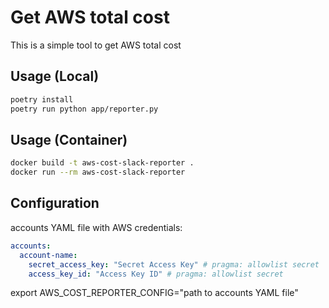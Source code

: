 # Get AWS total cost

This is a simple tool to get AWS total cost

## Usage (Local)

```bash
poetry install
poetry run python app/reporter.py
```

## Usage (Container)

```bash
docker build -t aws-cost-slack-reporter .
docker run --rm aws-cost-slack-reporter
```

## Configuration
accounts YAML file with AWS credentials:

```yaml
accounts:
  account-name:
    secret_access_key: "Secret Access Key" # pragma: allowlist secret
    access_key_id: "Access Key ID" # pragma: allowlist secret
```
export AWS_COST_REPORTER_CONFIG="path to accounts YAML file"
